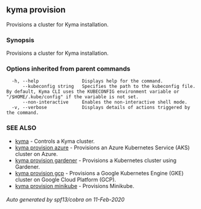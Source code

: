 ## kyma provision

Provisions a cluster for Kyma installation.

### Synopsis

Provisions a cluster for Kyma installation.

### Options inherited from parent commands

```
  -h, --help                Displays help for the command.
      --kubeconfig string   Specifies the path to the kubeconfig file. By default, Kyma CLI uses the KUBECONFIG environment variable or "/$HOME/.kube/config" if the variable is not set.
      --non-interactive     Enables the non-interactive shell mode.
  -v, --verbose             Displays details of actions triggered by the command.
```

### SEE ALSO

* [kyma](kyma.md)	 - Controls a Kyma cluster.
* [kyma provision azure](kyma_provision_azure.md)	 - Provisions an Azure Kubernetes Service (AKS) cluster on Azure.
* [kyma provision gardener](kyma_provision_gardener.md)	 - Provisions a Kubernetes cluster using Gardener.
* [kyma provision gcp](kyma_provision_gcp.md)	 - Provisions a Google Kubernetes Engine (GKE) cluster on Google Cloud Platform (GCP).
* [kyma provision minikube](kyma_provision_minikube.md)	 - Provisions Minikube.

###### Auto generated by spf13/cobra on 11-Feb-2020
